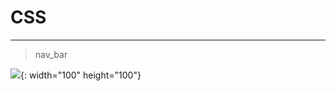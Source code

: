 # CSS

---

> nav_bar

![](https://user-images.githubusercontent.com/66819958/128003112-7adb2963-1b5e-4b36-99a1-313be2b69a99.gif){: width="100" height="100"}
